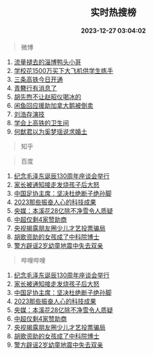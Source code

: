 <div align="center"><h2>实时热搜榜</h2><h4>2023-12-27 03:04:02</h4></div>

> 微博  

1. [流量褪去的淄博鸭头小哥](https://s.weibo.com/weibo?q=%23%E6%B5%81%E9%87%8F%E8%A4%AA%E5%8E%BB%E7%9A%84%E6%B7%84%E5%8D%9A%E9%B8%AD%E5%A4%B4%E5%B0%8F%E5%93%A5%23&t=31&band_rank=1&Refer=top)<br />
2. [学校花1500万买下大飞机供学生练手](https://s.weibo.com/weibo?q=%23%E5%AD%A6%E6%A0%A1%E8%8A%B11500%E4%B8%87%E4%B9%B0%E4%B8%8B%E5%A4%A7%E9%A3%9E%E6%9C%BA%E4%BE%9B%E5%AD%A6%E7%94%9F%E7%BB%83%E6%89%8B%23&t=31&band_rank=2&Refer=top)<br />
3. [三条高铁今日开通](https://s.weibo.com/weibo?q=%23%E4%B8%89%E6%9D%A1%E9%AB%98%E9%93%81%E4%BB%8A%E6%97%A5%E5%BC%80%E9%80%9A%23&t=31&band_rank=3&Refer=top)<br />
4. [青簪行有消息了](https://s.weibo.com/weibo?q=%E9%9D%92%E7%B0%AA%E8%A1%8C%E6%9C%89%E6%B6%88%E6%81%AF%E4%BA%86&t=31&band_rank=4&Refer=top)<br />
5. [胡先煦不让赵昭仪喝冰的](https://s.weibo.com/weibo?q=%23%E8%83%A1%E5%85%88%E7%85%A6%E4%B8%8D%E8%AE%A9%E8%B5%B5%E6%98%AD%E4%BB%AA%E5%96%9D%E5%86%B0%E7%9A%84%23&t=31&band_rank=5&Refer=top)<br />
6. [闲鱼回应援助加拿大鹅被倒卖](https://s.weibo.com/weibo?q=%23%E9%97%B2%E9%B1%BC%E5%9B%9E%E5%BA%94%E6%8F%B4%E5%8A%A9%E5%8A%A0%E6%8B%BF%E5%A4%A7%E9%B9%85%E8%A2%AB%E5%80%92%E5%8D%96%23&t=31&band_rank=6&Refer=top)<br />
7. [刘浩存演技](https://s.weibo.com/weibo?q=%E5%88%98%E6%B5%A9%E5%AD%98%E6%BC%94%E6%8A%80&t=31&band_rank=7&Refer=top)<br />
8. [学会上高铁的卫生间](https://s.weibo.com/weibo?q=%E5%AD%A6%E4%BC%9A%E4%B8%8A%E9%AB%98%E9%93%81%E7%9A%84%E5%8D%AB%E7%94%9F%E9%97%B4&t=31&band_rank=8&Refer=top)<br />
9. [何猷君以为奚梦瑶说求婚土](https://s.weibo.com/weibo?q=%E4%BD%95%E7%8C%B7%E5%90%9B%E4%BB%A5%E4%B8%BA%E5%A5%9A%E6%A2%A6%E7%91%B6%E8%AF%B4%E6%B1%82%E5%A9%9A%E5%9C%9F&t=31&band_rank=9&Refer=top)<br />

> 知乎  


> 百度  

1. [纪念毛泽东诞辰130周年座谈会举行](https://www.baidu.com/s?wd=%E7%BA%AA%E5%BF%B5%E6%AF%9B%E6%B3%BD%E4%B8%9C%E8%AF%9E%E8%BE%B0130%E5%91%A8%E5%B9%B4%E5%BA%A7%E8%B0%88%E4%BC%9A%E4%B8%BE%E8%A1%8C&sa=fyb_news&rsv_dl=fyb_news)<br />
2. [家长被通知接走发烧孩子后大怒](https://www.baidu.com/s?wd=%E5%AE%B6%E9%95%BF%E8%A2%AB%E9%80%9A%E7%9F%A5%E6%8E%A5%E8%B5%B0%E5%8F%91%E7%83%A7%E5%AD%A9%E5%AD%90%E5%90%8E%E5%A4%A7%E6%80%92&sa=fyb_news&rsv_dl=fyb_news)<br />
3. [中国足协主席：坚决杜绝断子绝孙脚](https://www.baidu.com/s?wd=%E4%B8%AD%E5%9B%BD%E8%B6%B3%E5%8D%8F%E4%B8%BB%E5%B8%AD%EF%BC%9A%E5%9D%9A%E5%86%B3%E6%9D%9C%E7%BB%9D%E6%96%AD%E5%AD%90%E7%BB%9D%E5%AD%99%E8%84%9A&sa=fyb_news&rsv_dl=fyb_news)<br />
4. [2023那些振奋人心的科技成果](https://www.baidu.com/s?wd=2023%E9%82%A3%E4%BA%9B%E6%8C%AF%E5%A5%8B%E4%BA%BA%E5%BF%83%E7%9A%84%E7%A7%91%E6%8A%80%E6%88%90%E6%9E%9C&sa=fyb_news&rsv_dl=fyb_news)<br />
5. [央媒：本溪花28亿除不净雪令人质疑](https://www.baidu.com/s?wd=%E5%A4%AE%E5%AA%92%EF%BC%9A%E6%9C%AC%E6%BA%AA%E8%8A%B128%E4%BA%BF%E9%99%A4%E4%B8%8D%E5%87%80%E9%9B%AA%E4%BB%A4%E4%BA%BA%E8%B4%A8%E7%96%91&sa=fyb_news&rsv_dl=fyb_news)<br />
6. [中超仅剩4家赞助商](https://www.baidu.com/s?wd=%E4%B8%AD%E8%B6%85%E4%BB%85%E5%89%A94%E5%AE%B6%E8%B5%9E%E5%8A%A9%E5%95%86&sa=fyb_news&rsv_dl=fyb_news)<br />
7. [央视揭露朋友圈少儿才艺投票骗局](https://www.baidu.com/s?wd=%E5%A4%AE%E8%A7%86%E6%8F%AD%E9%9C%B2%E6%9C%8B%E5%8F%8B%E5%9C%88%E5%B0%91%E5%84%BF%E6%89%8D%E8%89%BA%E6%8A%95%E7%A5%A8%E9%AA%97%E5%B1%80&sa=fyb_news&rsv_dl=fyb_news)<br />
8. [胡歌资助的女孩成了中科院博士](https://www.baidu.com/s?wd=%E8%83%A1%E6%AD%8C%E8%B5%84%E5%8A%A9%E7%9A%84%E5%A5%B3%E5%AD%A9%E6%88%90%E4%BA%86%E4%B8%AD%E7%A7%91%E9%99%A2%E5%8D%9A%E5%A3%AB&sa=fyb_news&rsv_dl=fyb_news)<br />
9. [警方辟谣2岁幼童地震中失去双亲](https://www.baidu.com/s?wd=%E8%AD%A6%E6%96%B9%E8%BE%9F%E8%B0%A32%E5%B2%81%E5%B9%BC%E7%AB%A5%E5%9C%B0%E9%9C%87%E4%B8%AD%E5%A4%B1%E5%8E%BB%E5%8F%8C%E4%BA%B2&sa=fyb_news&rsv_dl=fyb_news)<br />

> 哔哩哔哩  

1. [纪念毛泽东诞辰130周年座谈会举行](https://www.baidu.com/s?wd=%E7%BA%AA%E5%BF%B5%E6%AF%9B%E6%B3%BD%E4%B8%9C%E8%AF%9E%E8%BE%B0130%E5%91%A8%E5%B9%B4%E5%BA%A7%E8%B0%88%E4%BC%9A%E4%B8%BE%E8%A1%8C&sa=fyb_news&rsv_dl=fyb_news)<br />
2. [家长被通知接走发烧孩子后大怒](https://www.baidu.com/s?wd=%E5%AE%B6%E9%95%BF%E8%A2%AB%E9%80%9A%E7%9F%A5%E6%8E%A5%E8%B5%B0%E5%8F%91%E7%83%A7%E5%AD%A9%E5%AD%90%E5%90%8E%E5%A4%A7%E6%80%92&sa=fyb_news&rsv_dl=fyb_news)<br />
3. [中国足协主席：坚决杜绝断子绝孙脚](https://www.baidu.com/s?wd=%E4%B8%AD%E5%9B%BD%E8%B6%B3%E5%8D%8F%E4%B8%BB%E5%B8%AD%EF%BC%9A%E5%9D%9A%E5%86%B3%E6%9D%9C%E7%BB%9D%E6%96%AD%E5%AD%90%E7%BB%9D%E5%AD%99%E8%84%9A&sa=fyb_news&rsv_dl=fyb_news)<br />
4. [2023那些振奋人心的科技成果](https://www.baidu.com/s?wd=2023%E9%82%A3%E4%BA%9B%E6%8C%AF%E5%A5%8B%E4%BA%BA%E5%BF%83%E7%9A%84%E7%A7%91%E6%8A%80%E6%88%90%E6%9E%9C&sa=fyb_news&rsv_dl=fyb_news)<br />
5. [央媒：本溪花28亿除不净雪令人质疑](https://www.baidu.com/s?wd=%E5%A4%AE%E5%AA%92%EF%BC%9A%E6%9C%AC%E6%BA%AA%E8%8A%B128%E4%BA%BF%E9%99%A4%E4%B8%8D%E5%87%80%E9%9B%AA%E4%BB%A4%E4%BA%BA%E8%B4%A8%E7%96%91&sa=fyb_news&rsv_dl=fyb_news)<br />
6. [中超仅剩4家赞助商](https://www.baidu.com/s?wd=%E4%B8%AD%E8%B6%85%E4%BB%85%E5%89%A94%E5%AE%B6%E8%B5%9E%E5%8A%A9%E5%95%86&sa=fyb_news&rsv_dl=fyb_news)<br />
7. [央视揭露朋友圈少儿才艺投票骗局](https://www.baidu.com/s?wd=%E5%A4%AE%E8%A7%86%E6%8F%AD%E9%9C%B2%E6%9C%8B%E5%8F%8B%E5%9C%88%E5%B0%91%E5%84%BF%E6%89%8D%E8%89%BA%E6%8A%95%E7%A5%A8%E9%AA%97%E5%B1%80&sa=fyb_news&rsv_dl=fyb_news)<br />
8. [胡歌资助的女孩成了中科院博士](https://www.baidu.com/s?wd=%E8%83%A1%E6%AD%8C%E8%B5%84%E5%8A%A9%E7%9A%84%E5%A5%B3%E5%AD%A9%E6%88%90%E4%BA%86%E4%B8%AD%E7%A7%91%E9%99%A2%E5%8D%9A%E5%A3%AB&sa=fyb_news&rsv_dl=fyb_news)<br />
9. [警方辟谣2岁幼童地震中失去双亲](https://www.baidu.com/s?wd=%E8%AD%A6%E6%96%B9%E8%BE%9F%E8%B0%A32%E5%B2%81%E5%B9%BC%E7%AB%A5%E5%9C%B0%E9%9C%87%E4%B8%AD%E5%A4%B1%E5%8E%BB%E5%8F%8C%E4%BA%B2&sa=fyb_news&rsv_dl=fyb_news)<br />
